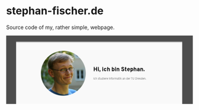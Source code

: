 # stephan-fischer.de

Source code of my, rather simple, webpage.


![Screenshot of the header](screenshot.jpg)